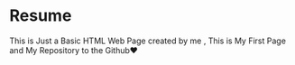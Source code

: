 # Resume
This is Just a Basic HTML Web Page created by me , This is My First Page and My Repository to the Github❤️
